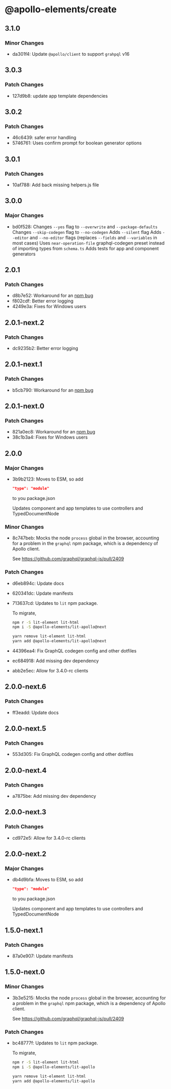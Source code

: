 # @apollo-elements/create

## 3.1.0

### Minor Changes

- da301f4: Update `@apollo/client` to support `grahpql` v16

## 3.0.3

### Patch Changes

- 127d9b8: update app template dependencies

## 3.0.2

### Patch Changes

- 46c6439: safer error handling
- 5746761: Uses confirm prompt for boolean generator options

## 3.0.1

### Patch Changes

- 10af788: Add back missing helpers.js file

## 3.0.0

### Major Changes

- bd0f528: Changes `--yes` flag to `--overwrite` and `--package-defaults`
  Changes `--skip-codegen` flag to `--no-codegen`
  Adds `--silent` flag
  Adds `--editor` and `--no-editor` flags (replaces `--fields` and `--variables` in most cases)
  Uses `near-operation-file` graphql-codegen preset instead of importing types from `schema.ts`
  Adds tests for app and component generators

## 2.0.1

### Patch Changes

- d8b7e52: Workaround for an [npm bug](https://github.com/npm/cli/issues/2632)
- f802cdf: Better error logging
- 4249e3a: Fixes for Windows users

## 2.0.1-next.2

### Patch Changes

- dc9235b2: Better error logging

## 2.0.1-next.1

### Patch Changes

- b5cb790: Workaround for an [npm bug](https://github.com/npm/cli/issues/2632)

## 2.0.1-next.0

### Patch Changes

- 821a0ec8: Workaround for an [npm bug](https://github.com/npm/cli/issues/2632)
- 38c1b3a4: Fixes for Windows users

## 2.0.0

### Major Changes

- 3b9b2123: Moves to ESM, so add

  ```json
  "type": "module"
  ```

  to you package.json

  Updates component and app templates to use controllers and TypedDocumentNode

### Minor Changes

- 8c747beb: Mocks the node `process` global in the browser, accounting for a problem in the `graphql` npm package, which is a dependency of Apollo client.

  See https://github.com/graphql/graphql-js/pull/2409

### Patch Changes

- d6eb894c: Update docs
- 620341dc: Update manifests
- 713637cd: Updates to `lit` npm package.

  To migrate,

  ```bash
  npm r -S lit-element lit-html
  npm i -S @apollo-elements/lit-apollo@next
  ```

  ```bash
  yarn remove lit-element lit-html
  yarn add @apollo-elements/lit-apollo@next
  ```

- 44396ea4: Fix GraphQL codegen config and other dotfiles
- ec684918: Add missing dev dependency
- abb2e5ec: Allow for 3.4.0-rc clients

## 2.0.0-next.6

### Patch Changes

- ff3eadd: Update docs

## 2.0.0-next.5

### Patch Changes

- 553d305: Fix GraphQL codegen config and other dotfiles

## 2.0.0-next.4

### Patch Changes

- a7875be: Add missing dev dependency

## 2.0.0-next.3

### Patch Changes

- cd972e5: Allow for 3.4.0-rc clients

## 2.0.0-next.2

### Major Changes

- db4d9bfa: Moves to ESM, so add

  ```json
  "type": "module"
  ```

  to you package.json

  Updates component and app templates to use controllers and TypedDocumentNode

## 1.5.0-next.1

### Patch Changes

- 87a0e907: Update manifests

## 1.5.0-next.0

### Minor Changes

- 3b3e5215: Mocks the node `process` global in the browser, accounting for a problem in the `graphql` npm package, which is a dependency of Apollo client.

  See https://github.com/graphql/graphql-js/pull/2409

### Patch Changes

- bc48777f: Updates to `lit` npm package.

  To migrate,

  ```bash
  npm r -S lit-element lit-html
  npm i -S @apollo-elements/lit-apollo
  ```

  ```bash
  yarn remove lit-element lit-html
  yarn add @apollo-elements/lit-apollo
  ```
